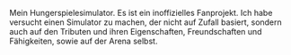 Mein Hungerspielesimulator. Es ist ein inoffizielles Fanprojekt.
Ich habe versucht einen Simulator zu machen, der nicht auf Zufall basiert, sondern auch auf den Tributen und ihren Eigenschaften, Freundschaften und Fähigkeiten, sowie auf der Arena selbst.
